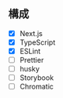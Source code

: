 ## 構成
- [x] Next.js
- [x] TypeScript
- [x] ESLint
- [ ] Prettier
- [ ] husky
- [ ] Storybook
- [ ] Chromatic